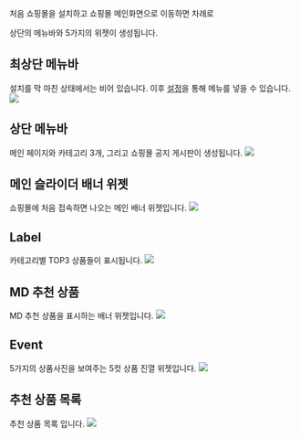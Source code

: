 처음 쇼핑몰을 설치하고 쇼핑몰 메인화면으로 이동하면 차례로

상단의 메뉴바와 5가지의 위젯이 생성됩니다.

## 최상단 메뉴바

설치를 막 마친 상태에서는 비어 있습니다. 이후 [설정](https://github.com/akasima/xero_commerce/wiki/%EC%84%A4%EC%A0%95%ED%95%98%EA%B8%B0)을 통해 메뉴를 넣을 수 있습니다.
![](https://github.com/akasima/xero_commerce/blob/master/screenshot/main_top_menu.png)

## 상단 메뉴바

메인 페이지와 카테고리 3개, 그리고 쇼핑몰 공지 게시판이 생성됩니다.
![](https://github.com/akasima/xero_commerce/blob/master/screenshot/main_menu.png)

## 메인 슬라이더 배너 위젯  

쇼핑몰에 처음 접속하면 나오는 메인 배너 위젯입니다.
![](https://github.com/akasima/xero_commerce/blob/master/screenshot/main01.png)

## Label  

카테고리별 TOP3 상품들이 표시됩니다.
![](https://github.com/akasima/xero_commerce/blob/master/screenshot/main02.png)


## MD 추천 상품  

MD 추천 상품을 표시하는 배너 위젯입니다.
![](https://github.com/akasima/xero_commerce/blob/master/screenshot/main03.png)

## Event  

5가지의 상품사진을 보여주는 5컷 상품 진열 위젯입니다.
![](https://github.com/akasima/xero_commerce/blob/master/screenshot/main04.png)

## 추천 상품 목록

추천 상품 목록 입니다.
![](https://github.com/akasima/xero_commerce/blob/master/screenshot/main05.png)